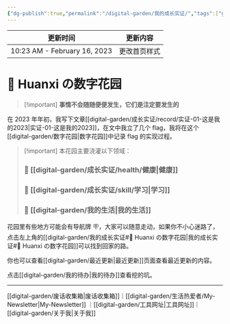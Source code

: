 ```yaml
---
{"dg-publish":true,"permalink":"/digital-garden/我的成长实证/","tags":["gardenEntry"],"dgShowInlineTitle":false,"noteIcon":"1"}
---
```



| 更新时间                         | 更新内容   |
| ---------------------------- | ------ |
| 10:23 AM - February 16, 2023 | 更改首页样式 |


# 🌿 Huanxi の数字花园

> [!important] **事情不会随随便便发生，它们是注定要发生的**

在 2023 年年初，我写下文章[[digital-garden/成长实证/record/实证-01-这是我的2023\|实证-01-这是我的2023]]，在文中我立了几个 flag，我将在这个[[digital-garden/数字花园\|数字花园]]中记录 flag 的实现过程。

> [!important] 本花园主要浇灌以下领域：
> ### 🌱 [[digital-garden/成长实证/health/健康\|健康]]
> ### 📝 [[digital-garden/成长实证/skill/学习\|学习]]
> ### 🔆 [[digital-garden/我的生活\|我的生活]]

花园里有些地方可能会有导航牌 🪧，大家可以随意走动，如果你不小心迷路了，点击左上角的[[digital-garden/我的成长实证#🌿 Huanxi の数字花园\|我的成长实证#🌿 Huanxi の数字花园]]可以找到回家的路。

你也可以查看[[digital-garden/最近更新\|最近更新]]页面查看最近更新的内容。

点击[[digital-garden/我的待办\|我的待办]]查看挖的坑。

---

[[digital-garden/废话收集箱\|废话收集箱]]｜[[digital-garden/生活热爱者/My-Newsletter\|My-Newsletter]] ｜[[digital-garden/工具网址\|工具网址]]｜[[digital-garden/关于我\|关于我]]
